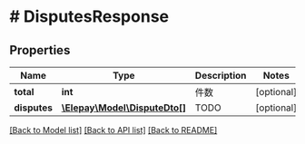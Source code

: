 # # DisputesResponse

## Properties

Name | Type | Description | Notes
------------ | ------------- | ------------- | -------------
**total** | **int** | 件数 | [optional] 
**disputes** | [**\Elepay\Model\DisputeDto[]**](DisputeDto.md) | TODO | [optional] 

[[Back to Model list]](../../README.md#documentation-for-models) [[Back to API list]](../../README.md#documentation-for-api-endpoints) [[Back to README]](../../README.md)



